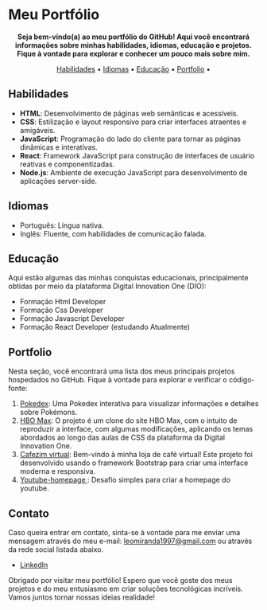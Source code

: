 # Meu Portfólio


<p align="center">
  <strong>Seja bem-vindo(a) ao meu portfólio do GitHub! Aqui você encontrará informações sobre minhas habilidades, idiomas, educação e projetos. Fique à vontade para explorar e conhecer um pouco mais sobre mim.</strong>
</p>

<p align="center">
  <a href="#habilidades">Habilidades</a> •
  <a href="#idiomas">Idiomas</a> •
  <a href="#educacao">Educação</a> •
  <a href="#portfolio">Portfolio</a> •
</p>

## Habilidades

- **HTML**: Desenvolvimento de páginas web semânticas e acessíveis.
- **CSS**: Estilização e layout responsivo para criar interfaces atraentes e amigáveis.
- **JavaScript**: Programação do lado do cliente para tornar as páginas dinâmicas e interativas.
- **React**: Framework JavaScript para construção de interfaces de usuário reativas e componentizadas.
- **Node.js**: Ambiente de execução JavaScript para desenvolvimento de aplicações server-side.

## Idiomas

- Português: Língua nativa.
- Inglês: Fluente, com habilidades de comunicação falada.

## Educação

Aqui estão algumas das minhas conquistas educacionais, principalmente obtidas por meio da plataforma Digital Innovation One (DIO):

- Formação Html Developer 
- Formação Css Developer
- Formação Javascript Developer
- Formação React Developer (estudando Atualmente)

## Portfolio

Nesta seção, você encontrará uma lista dos meus principais projetos hospedados no GitHub. Fique à vontade para explorar e verificar o código-fonte:

1. [Pokedex](https://github.com/LeonardoFMiranda/Pokedex): Uma Pokedex interativa para visualizar informações e detalhes sobre Pokémons.
2. [HBO Max](https://github.com/LeonardoFMiranda/HBO-Replica): O projeto é um clone do site HBO Max, com o intuito de reproduzir a interface, com algumas modificações, aplicando os temas abordados ao longo das aulas de CSS da plataforma da Digital Innovation One.
3. [Cafezim virtual](https://github.com/LeonardoFMiranda/CafezimVirtual): Bem-vindo à minha loja de café virtual! Este projeto foi desenvolvido usando o framework Bootstrap para criar uma interface moderna e responsiva.
4. [Youtube-homepage
](https://github.com/LeonardoFMiranda/Youtube-homepage): Desafio simples para criar a homepage do youtube.

## Contato

Caso queira entrar em contato, sinta-se à vontade para me enviar uma mensagem através do meu e-mail: <leomiranda1997@gmail.com> ou através da rede social listada abaixo.

- [LinkedIn](https://www.linkedin.com/in/leonardo-f-miranda/)

Obrigado por visitar meu portfólio! Espero que você goste dos meus projetos e do meu entusiasmo em criar soluções tecnológicas incríveis. Vamos juntos tornar nossas ideias realidade!
